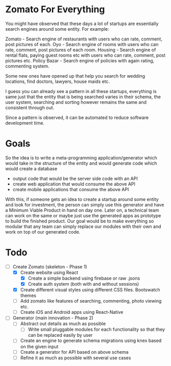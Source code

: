 Zomato For Everything
==
You might have observed that these days a lot of startups are essentially search engines around some entity. For example:

Zomato - Search engine of restaurants with users who can rate, comment, post pictures of each.
Oyo - Search engine of rooms with users who can rate, comment, post pictures of each room.
Housing - Search engine of rental flats, paying guest rooms etc with users who can rate, comment, post pictures etc.
Policy Bazar - Search engine of policies with again rating, commenting system.

Some new ones have opened up that help you search for wedding locations, find doctors, lawyers, house maids etc.

I guess you can already see a pattern in all these startups, everything is same just that the entity that is being searched
varies in their schema, the user system, searching and sorting however remains the same and consistent through out.

Since a pattern is observed, it can be automated to reduce software development time.

Goals
==
So the idea is to write a meta-programming application/generator which would take in the structure of the entity and would generate code which
would create a database
* output code that would be the server side code with an API
* create web application that would consume the above API
* create mobile applications that consume the above API

With this, if someone gets an idea to create a startup around some entity and look for investment,
the person can simply use this generator and have a Minimum Viable Product in hand on day one.
Later on, a technical team can work on the same or maybe just use the generated apps as prototype to build the finished product.
Our goal would be to make everything so modular that any team can simply replace our modules with their own and work on top of our generated code.

Todo
==
* [ ] Create Zomato (skeleton - Phase 1)
  * [x] Create website using React
    * [x] Create a simple backend using firebase or raw .jsons
    * [x] Create auth system (both with and without sessions) 
  * [x] Create different visual styles using different CSS files. Bootswatch themes
  * [ ] Add zomato like features of searching, commenting, photo viewing etc.
  * [ ] Create iOS and Android apps using React-Native
* [ ] Generator (main innovation - Phase 2)
  * [ ] Abstract out details as much as possible
    * [ ] Write small pluggable modules for each functionality so that they can be replaced easily by user
  * [ ] Create an engine to generate schema migrations using knex based on the given input
  * [ ] Create a generator for API based on above schema
  * [ ] Refine it as much as possible with several use cases
